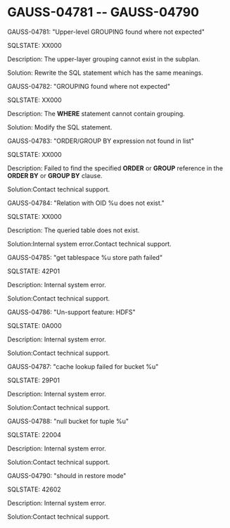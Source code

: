 # GAUSS-04781 -- GAUSS-04790<a name="EN-US_TOPIC_0302073008"></a>

GAUSS-04781: "Upper-level GROUPING found where not expected"

SQLSTATE: XX000

Description: The upper-layer grouping cannot exist in the subplan.

Solution: Rewrite the SQL statement which has the same meanings.

GAUSS-04782: "GROUPING found where not expected"

SQLSTATE: XX000

Description: The  **WHERE**  statement cannot contain grouping.

Solution: Modify the SQL statement.

GAUSS-04783: "ORDER/GROUP BY expression not found in list"

SQLSTATE: XX000

Description: Failed to find the specified  **ORDER**  or  **GROUP**  reference in the  **ORDER BY**  or  **GROUP BY**  clause.

Solution:Contact technical support.

GAUSS-04784: "Relation with OID %u does not exist."

SQLSTATE: XX000

Description: The queried table does not exist.

Solution:Internal system error.Contact technical support.

GAUSS-04785: "get tablespace %u store path failed"

SQLSTATE: 42P01

Description: Internal system error.

Solution:Contact technical support.

GAUSS-04786: "Un-support feature: HDFS"

SQLSTATE: 0A000

Description: Internal system error.

Solution:Contact technical support.

GAUSS-04787: "cache lookup failed for bucket %u"

SQLSTATE: 29P01

Description: Internal system error.

Solution:Contact technical support.

GAUSS-04788: "null bucket for tuple %u"

SQLSTATE: 22004

Description: Internal system error.

Solution:Contact technical support.

GAUSS-04790: "should in restore mode"

SQLSTATE: 42602

Description: Internal system error.

Solution:Contact technical support.

